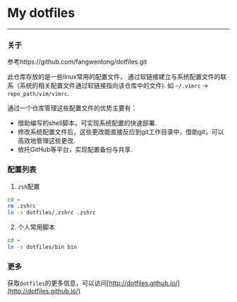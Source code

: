 # My dotfiles

---

### 关于

参考https://github.com/fangwentong/dotfiles.git

此仓库存放的是一些linux常用的配置文件，
通过软链接建立与系统配置文件的联系（系统的相关配置文件通过软链接指向该仓库中的文件).
如 `~/.vimrc` ->  `repo_path/vim/vimrc`.

通过一个仓库管理这些配置文件的优势主要有：

- 借助编写的shell脚本，可实现系统配置的快速部署.
- 修改系统配置文件后，这些更改能直接反应到git工作目录中，借助git，可以高效地管理这些更改.
- 依托GitHub等平台，实现配置备份与共享.


### 配置列表

1. `zsh`配置

```bash
cd ~
rm .zshrc
ln -s dotfiles/.zshrc .zshrc 
```

2. 个人常用脚本

```bash
cd ~
ln -s dotfiles/bin bin
```

### 更多

获取`dotfiles`的更多信息，可以访问[http://dotfiles.github.io/](http://dotfiles.github.io/)
